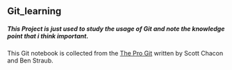 ## Git_learning

##### This Project is just used to study the usage of Git and note the knowledge point that i think important.

This Git notebook is collected from the [The Pro Git](https://git-scm.com/book/zh/v1) written by Scott Chacon and Ben Straub.









